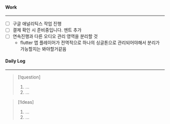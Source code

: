 
#### Work
---
- [ ] 구글 애널리틱스 작업 진행
- [ ] 결제 확인 시 준비중입니다. 멘트 추가 
- [ ] 연속진행과 다른 오디오 관리 영역을 분리할 것
	- flutter 앱 플레이어가 전역적으로 하나의 싱글톤으로 관리되어야해서 분리가 가능할지는 봐야할거같음

#### Daily Log
---
> [!question]
> 1. ...
> 2. ...

> [!Ideas]
> 1. ...
> 2. ...



